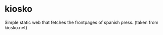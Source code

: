 kiosko
======

Simple static web that fetches the frontpages of spanish press. (taken from kiosko.net)
